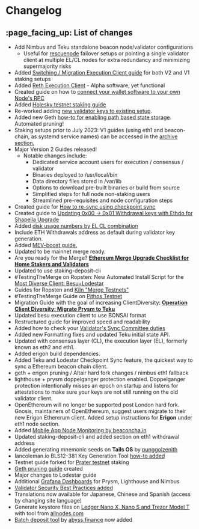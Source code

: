 # Changelog

## :page\_facing\_up: List of changes

* Add Nimbus and Teku standalone beacon node/validator configurations
  * Useful for [rescuenode](https://rescuenode.com/docs/) failover setups or pointing a single validator client at multiple EL/CL nodes for extra redundancy and minimizing supermajority risks
* Added [Switching / Migration Execution Client guide](part-iii-tips/switching-execution-client.md) for both V2 and V1 staking setups
* Added [Reth Execution Client](../testnet-holesky-validator/step-3-installing-execution-client/reth.md) - Alpha software, yet functional
* Created guide on how to [connect your wallet software to your own Node's RPC](part-iii-tips/using-staking-node-as-rpc-url-endpoint.md)
* Added [Holesky testnet staking guide](../testnet-holesky-validator/)
* Re-worked adding [new validator keys to existing setup](part-iii-tips/adding-a-new-validator-to-an-existing-setup.md).
* Added new Geth [how-to for enabling path based state storage](https://www.coincashew.com/coins/overview-eth/guide-or-how-to-setup-a-validator-on-eth2-mainnet/part-iii-tips/geth-enabling-path-based-storage). Automated pruning!
* Staking setups prior to July 2023: V1 guides (using eth1 and beacon-chain, as systemd service names) can be accessed in the [archive section.](https://www.coincashew.com/coins/overview-eth/archived-guides/guide-or-how-to-setup-a-validator-on-eth2-mainnet)
* Major Version 2 Guides released!&#x20;
  * Notable changes include:
    * Dedicated service account users for execution / consensus / validator
    * Binaries deployed to /usr/local/bin
    * Data directory files stored in /var/lib
    * Options to download pre-built binaries or build from source
    * Simplified steps for full node non-staking users
    * Streamlined pre-requisites and node configuration steps
* Created guide for [How to re-sync using checkpoint sync](part-iii-tips/how-to-re-sync-using-checkpoint-sync.md)
* Created guide to [Updating 0x00 -> 0x01 Withdrawal keys with Ethdo for Shapella Upgrade](../update-withdrawal-keys-for-ethereum-validator-bls-to-execution-change-or-0x00-to-0x01-with-ethdo.md)
* Added [disk usage numbers by EL CL combination](../archived-guides/guide-or-how-to-setup-a-validator-on-eth2-mainnet/part-iii-tips/disk-usage-by-execution-consensus-client.md)
* Include ETH Withdrawals address as default during validator key generation.
* Added [MEV-boost guide.](../mev-boost/)
* Updated to be mainnet merge ready.
* Are you ready for the Merge? [**Ethereum Merge Upgrade Checklist for Home Stakers and Validators**](https://www.coincashew.com/coins/overview-eth/ethereum-merge-upgrade-checklist-for-home-stakers-and-validators)
* Updated to use staking-deposit-cli
* \#TestingTheMerge on Ropsten: New Automated Install Script for the [Most Diverse Client: Besu+Lodestar](https://github.com/coincashew/ethereum-scripts/blob/main/README.md)
* Guides for Ropsten and [Kiln "Merge Testnets"](https://www.coincashew.com/coins/overview-eth/guide-or-besu-+-lodestar-or-most-viable-diverse-client-or-staking-ethereum-on-kiln-testnet)
* \#TestingTheMerge Guide on [Pithos Testnet](https://www.coincashew.com/coins/overview-eth/guide-or-how-to-setup-a-validator-for-ethereum-staking-on-pithos-testnet-in-10-minutes-or-less)
* Migration Guide with the goal of increasing ClientDiversity: [**Operation Client Diversity: Migrate Prysm to Teku**](https://www.coincashew.com/coins/overview-eth/guide-or-operation-client-diversity-migrate-prysm-to-teku)
* Updated besu execution client to use BONSAI format
* Restructured guide for improved speed and readability
* Added how to check your [Validator's Sync Committee duties](part-ii-maintenance/checking-my-eth-validators-sync-committee-duties.md)
* Added new Formatting fixes and updated Teku initial state API.
* Updated with consensus layer (CL), the execution layer (EL), formerly known as eth2 and eth1.
* Added erigon build dependencies.
* Added Teku and Lodestar Checkpoint Sync feature, the quickest way to sync a Ethereum beacon chain client.
* geth + erigon pruning / Altair hard fork changes / nimbus eth1 fallback
* lighthouse + prysm doppelganger protection enabled. Doppelganger protection intentionally misses an epoch on startup and listens for attestations to make sure your keys are not still running on the old validator client.
* OpenEthereum will no longer be supported post London hard fork. Gnosis, maintainers of OpenEthereum, suggest users migrate to their new Erigon Ethererum client. Added setup instructions for **Erigon** under eth1 node section.
* Added [Mobile App Node Monitoring by beaconcha.in](part-i-installation/mobile-app-node-monitoring-by-beaconchain.md)
* Updated staking-deposit-cli and added section on eth1 withdrawal address
* Added generating mnemonic seeds on **Tails OS** by [punggolzenith](https://github.com/punggolzenith)
* Iancoleman.io BLS12-381 Key Generation Tool [how-to added](part-iii-tips/eip2333-key-generator-by-iancoleman-io.md)
* Testnet guide forked for [Prater testnet](../guide-or-how-to-setup-a-validator-on-eth2-testnet-prater/) staking
* [Geth pruning guide](part-ii-maintenance/pruning-the-execution-client-to-free-up-disk-space.md) created
* Major changes to Lodestar guide
* Additional [Grafana Dashboards](part-i-installation/monitoring-your-validator-with-grafana-and-prometheus.md) for Prysm, Lighthouse and Nimbus
* [Validator Security Best Practices added](broken-reference)
* Translations now available for Japanese, Chinese and Spanish (access by changing site language)
* Generate keystore files on [Ledger Nano X, Nano S and Trezor Model T](broken-reference) with tool from [allnodes.com](https://twitter.com/Allnodes/status/1390020240541618177?s=20)
* [Batch deposit tool](broken-reference) by [abyss.finance](https://twitter.com/AbyssFinance/status/1379732382044069888) now added
